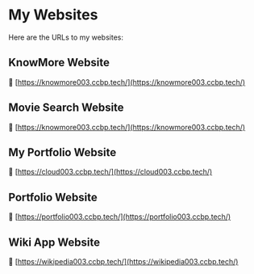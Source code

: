 # My Websites

Here are the URLs to my websites:

## KnowMore Website  
🔗 [https://knowmore003.ccbp.tech/](https://knowmore003.ccbp.tech/)

## Movie Search Website  
🔗 [https://knowmore003.ccbp.tech/](https://knowmore003.ccbp.tech/)

## My Portfolio Website  
🔗 [https://cloud003.ccbp.tech/](https://cloud003.ccbp.tech/)

## Portfolio Website  
🔗 [https://portfolio003.ccbp.tech/](https://portfolio003.ccbp.tech/)

## Wiki App Website  
🔗 [https://wikipedia003.ccbp.tech/](https://wikipedia003.ccbp.tech/)
